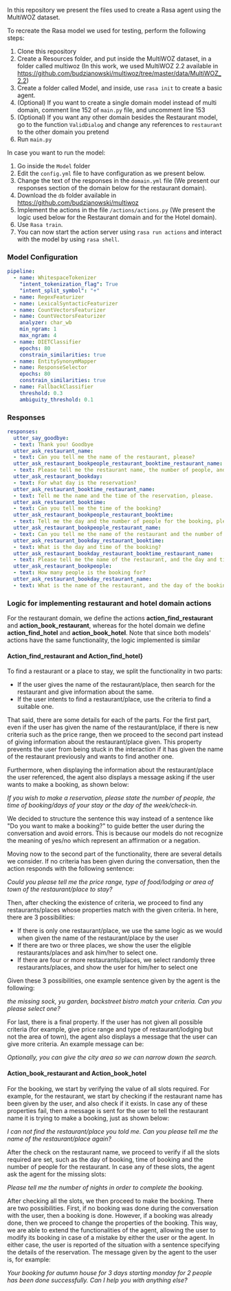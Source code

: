 In this repository we present the files used to create a Rasa agent using the MultiWOZ dataset. 

To recreate the Rasa model we used for testing, perform the following steps:
1. Clone this repository
2. Create a Resources folder, and put inside the MultiWOZ dataset, in a folder called multiwoz (In this work, we used MultiWOZ 2.2 available in https://github.com/budzianowski/multiwoz/tree/master/data/MultiWOZ_2.2)
3. Create a folder called Model, and inside, use `rasa init` to create a basic agent.
5. (Optional) If you want to create a single domain model instead of multi domain, comment line 152 of `main.py` file, and uncomment line 153
6. (Optional) If you want any other domain besides the Restaurant model, go to the function `ValidDialog` and change any references to `restaurant` to the other domain you pretend 
7. Run `main.py`

In case you want to run the model:
1. Go inside the `Model` folder
3. Edit the `config.yml` file to have configuration as we present below.
4. Change the text of the responses in the `domain.yml` file (We present our responses section of the domain below for the restaurant domain).
5. Download the `db` folder available in https://github.com/budzianowski/multiwoz
6. Implement the actions in the file `/actions/actions.py` (We present the logic used below for the Restaurant domain and for the Hotel domain).
8. Use `Rasa train`.
10. You can now start the action server using `rasa run actions` and interact with the model by using `rasa shell`.

### Model Configuration

```YAML
pipeline:
  - name: WhitespaceTokenizer
    "intent_tokenization_flag": True
    "intent_split_symbol": "+"
  - name: RegexFeaturizer
  - name: LexicalSyntacticFeaturizer
  - name: CountVectorsFeaturizer
  - name: CountVectorsFeaturizer
    analyzer: char_wb
    min_ngram: 1
    max_ngram: 4
  - name: DIETClassifier
    epochs: 80
    constrain_similarities: true
  - name: EntitySynonymMapper
  - name: ResponseSelector
    epochs: 80
    constrain_similarities: true
  - name: FallbackClassifier
    threshold: 0.3
    ambiguity_threshold: 0.1
```

### Responses

```YAML
responses:
  utter_say_goodbye:
  - text: Thank you! Goodbye
  utter_ask_restaurant_name:
  - text: Can you tell me the name of the restaurant, please?
  utter_ask_restaurant_bookpeople_restaurant_booktime_restaurant_name:
  - text: Please tell me the restaurant name, the number of people, and the time of the booking.
  utter_ask_restaurant_bookday:
  - text: For what day is the reservation?
  utter_ask_restaurant_booktime_restaurant_name:
  - text: Tell me the name and the time of the reservation, please.
  utter_ask_restaurant_booktime:
  - text: Can you tell me the time of the booking?
  utter_ask_restaurant_bookpeople_restaurant_booktime:
  - text: Tell me the day and the number of people for the booking, please.
  utter_ask_restaurant_bookpeople_restaurant_name:
  - text: Can you tell me the name of the restaurant and the number of people?
  utter_ask_restaurant_bookday_restaurant_booktime:
  - text: What is the day and time of the booking?
  utter_ask_restaurant_bookday_restaurant_booktime_restaurant_name:
  - text: Please tell me the name of the restaurant, and the day and time of the reservation.
  utter_ask_restaurant_bookpeople:
  - text: How many people is the booking for?
  utter_ask_restaurant_bookday_restaurant_name:
  - text: What is the name of the restaurant, and the day of the booking?
```

### Logic for implementing restaurant and hotel domain actions

For the restaurant domain, we define the actions **action_find_restaurant** and **action_book_restaurant**, whereas for the hotel domain we define **action\_find\_hotel** and **action_book_hotel**. Note that since both models' actions have the same functionality, the logic implemented is similar

#### Action_find_restaurant and Action_find_hotel}

To find a restaurant or a place to stay, we split the functionality in two parts:

- If the user gives the name of the restaurant/place, then search for the restaurant and give information about the same.
- If the user intents to find a restaurant/place, use the criteria to find a suitable one.

That said, there are some details for each of the parts. For the first part, even if the user has given the name of the restaurant/place, if there is new criteria such as the price range, then we proceed to the second part instead of giving information about the restaurant/place given. This property prevents the user from being stuck in the interaction if it has given the name of the restaurant previously and wants to find another one.

Furthermore, when displaying the information about the restaurant/place the user referenced, the agent also displays a message asking if the user wants to make a booking, as shown below:

*If you wish to make a reservation, please state the number of people, the time of booking/days of your stay or the day of the week/check-in.*

We decided to structure the sentence this way instead of a sentence like "Do you want to make a booking?" to guide better the user during the conversation and avoid errors. This is because our models do not recognize the meaning of yes/no which represent an affirmation or a negation.

Moving now to the second part of the functionality, there are several details we consider. If no criteria has been given during the conversation, then the action responds with the following sentence:

*Could you please tell me the price range, type of food/lodging or area of town of the restaurant/place to stay?*

Then, after checking the existence of criteria, we proceed to find any restaurants/places whose properties match with the given criteria. In here, there are 3 possibilities:

- If there is only one restaurant/place, we use the same logic as we would when given the name of the restaurant/place by the user
- If there are two or three places, we show the user the eligible restaurants/places and ask him/her to select one.
- If there are four or more restaurants/places, we select randomly three restaurants/places, and show the user for him/her to select one 

Given these 3 possibilities, one example sentence given by the agent is the following:

*the missing sock, yu garden, backstreet bistro match your criteria. Can you please select one?*

For last, there is a final property. If the user has not given all possible criteria (for example, give price range and type of restaurant/lodging but not the area of town), the agent also displays a message that the user can give more criteria. An example message can be:

*Optionally, you can give the city area so we can narrow down the search.*

#### Action_book_restaurant and Action_book_hotel

For the booking, we start by verifying the value of all slots required. For example, for the restaurant, we start by checking if the restaurant name has been given by the user, and also check if it exists. In case any of these properties fail, then a message is sent for the user to tell the restaurant name it is trying to make a booking, just as shown below:

*I can not find the restaurant/place you told me. Can you please tell me the name of the restaurant/place again?*

After the check on the restaurant name, we proceed to verify if all the slots required are set, such as the day of booking, time of booking and the number of people for the restaurant. In case any of these slots, the agent ask the agent for the missing slots:

*Please tell me the number of nights in order to complete the booking.*

After checking all the slots, we then proceed to make the booking. There are two possibilities. First, if no booking was done during the conversation with the user, then a booking is done. However, if a booking was already done, then we proceed to change the properties of the booking. This way, we are able to extend the functionalities of the agent, allowing the user to modify its booking in case of a mistake by either the user or the agent. In either case, the user is reported of the situation with a sentence specifying the details of the reservation. The message given by the agent to the user is, for example:

*Your booking for autumn house for 3 days starting monday for 2 people has been done successfully. Can I help you with anything else?*
